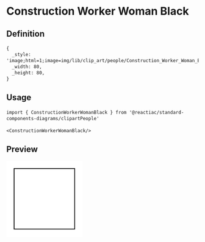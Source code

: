 # Construction Worker Woman Black

## Definition

```
{
  _style: 'image;html=1;image=img/lib/clip_art/people/Construction_Worker_Woman_Black_128x128.pngstrokeColor=none;',
  _width: 80,
  _height: 80,
}
```

## Usage

```
import { ConstructionWorkerWomanBlack } from '@reactiac/standard-components-diagrams/clipartPeople'

<ConstructionWorkerWomanBlack/>
```

## Preview

<img src="./construction-worker-woman-black.png" width="200"/>
